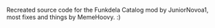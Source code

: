 Recreated source code for the Funkdela Catalog mod by JuniorNovoa1, most fixes and things by MemeHoovy. :)
